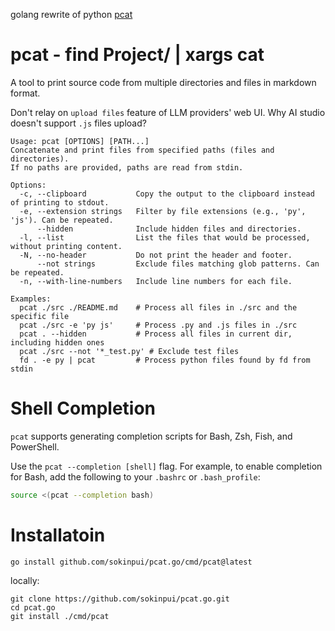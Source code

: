 golang rewrite of python [pcat](https://github.com/sokinpui/pcat)

# pcat - find Project/ | xargs cat

A tool to print source code from multiple directories and files in markdown format.

Don't relay on `upload files` feature of LLM providers' web UI. Why AI studio doesn't support `.js` files upload?

```
Usage: pcat [OPTIONS] [PATH...]
Concatenate and print files from specified paths (files and directories).
If no paths are provided, paths are read from stdin.

Options:
  -c, --clipboard           Copy the output to the clipboard instead of printing to stdout.
  -e, --extension strings   Filter by file extensions (e.g., 'py', 'js'). Can be repeated.
      --hidden              Include hidden files and directories.
  -l, --list                List the files that would be processed, without printing content.
  -N, --no-header           Do not print the header and footer.
      --not strings         Exclude files matching glob patterns. Can be repeated.
  -n, --with-line-numbers   Include line numbers for each file.

Examples:
  pcat ./src ./README.md    # Process all files in ./src and the specific file
  pcat ./src -e 'py js'     # Process .py and .js files in ./src
  pcat . --hidden           # Process all files in current dir, including hidden ones
  pcat ./src --not '*_test.py' # Exclude test files
  fd . -e py | pcat         # Process python files found by fd from stdin

```

# Shell Completion

`pcat` supports generating completion scripts for Bash, Zsh, Fish, and PowerShell.

Use the `pcat --completion [shell]` flag. For example, to enable completion for Bash, add the following to your `.bashrc` or `.bash_profile`:

```sh
source <(pcat --completion bash)
```

# Installatoin

```
go install github.com/sokinpui/pcat.go/cmd/pcat@latest
```

locally:

```
git clone https://github.com/sokinpui/pcat.go.git
cd pcat.go
git install ./cmd/pcat
```

